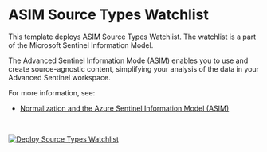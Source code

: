 # ASIM Source Types Watchlist

This template deploys ASIM Source Types Watchlist. The watchlist is a part of the Microsoft Sentinel Information Model.

The Advanced Sentinel Information Mode (ASIM) enables you to use and create source-agnostic content, simplifying your analysis of the data in your Advanced Sentinel workspace.

For more information, see:

- [Normalization and the Azure Sentinel Information Model (ASIM)](https://aka.ms/AzSentinelNormalization)
<br>
 

[![Deploy Source Types Watchlist](https://aka.ms/deploytoazurebutton)](https://portal.azure.com/#create/Microsoft.Template/uri/https%3A%2F%2Fraw.githubusercontent.com%2FAzure%2FAzure-Sentinel%2Fyf%2Fnorm%2Fwl1%2FWatchlists%2FASim%2FASimSourceType.json)
